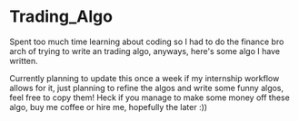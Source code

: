# Trading_Algo

Spent too much time learning about coding so I had to do the finance bro arch of trying to write an trading algo, anyways, here's some algo I have written.

Currently planning to update this once a week if my internship workflow allows for it, just planning to refine the algos and write some funny algos, feel free to copy them! Heck if you manage to make some money off these algo, buy me coffee or hire me, hopefully the later :))
